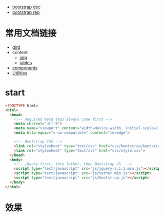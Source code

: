 * [bootstrap doc](http://v4-alpha.getbootstrap.com/)
* [bootstrap rep](https://github.com/twbs/bootstrap)
# 常用文档链接

* [gird](http://v4-alpha.getbootstrap.com/layout/grid/)
* content
  * [img](http://v4-alpha.getbootstrap.com/content/images/)
  * [tables](http://v4-alpha.getbootstrap.com/content/tables/)
* [components](http://v4-alpha.getbootstrap.com/components/alerts/)
* [Utilities](http://v4-alpha.getbootstrap.com/utilities/borders/)

# start

```html
<!DOCTYPE html>
<html>
  <head>
    <!-- Required meta tags always come first -->
    <meta charset="utf-8">
    <meta name="viewport" content="width=device-width, initial-scale=1, shrink-to-fit=no">
    <meta http-equiv="x-ua-compatible" content="ie=edge">

    <!-- Bootstrap CSS -->
    <link rel="stylesheet" type="text/css" href="css/bootstrap/bootstrap.css">
    <link rel="stylesheet" type="text/css" href="css/style.css">
  </head>
  <body>
    <!-- jQuery first, then Tether, then Bootstrap JS. -->
    <script type="text/javascript" src="js/jquery-3.1.1.min.js"></script>
    <script type="text/javascript" src="js/tether.min.js"></script>
    <script type="text/javascript" src="js/bootstrap.js"></script>
  </body>
</html>

```

# 效果